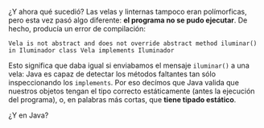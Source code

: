 ¿Y ahora qué sucedió? Las velas y linternas tampoco eran polímorficas, pero esta vez pasó algo diferente: **el programa no se pudo ejecutar**. De hecho, producía un error de compilación: 

```
Vela is not abstract and does not override abstract method iluminar() in Iluminador class Vela implements Iluminador
```

Esto significa que daba igual si enviabamos el mensaje `iluminar()` a una vela: Java es capaz de detectar los métodos faltantes tan sólo inspeccionando los `implements`. Por eso decímos que Java valida que nuestros objetos tengan el tipo correcto estáticamente (antes la ejecución del programa), o, en palabras más cortas, que **tiene tipado estático**.

¿Y en Java?